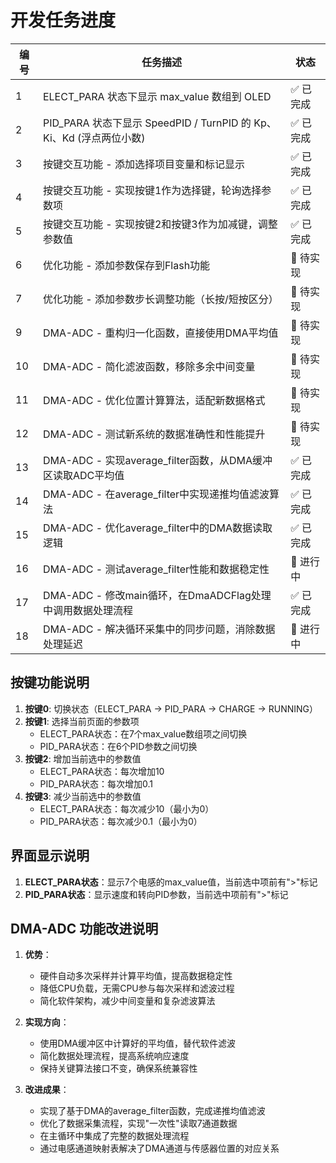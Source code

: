 # 开发任务进度

| 编号 | 任务描述 | 状态 |
| ---- | -------- | ---- |
| 1 | ELECT_PARA 状态下显示 max_value 数组到 OLED | ✅ 已完成 |
| 2 | PID_PARA 状态下显示 SpeedPID / TurnPID 的 Kp、Ki、Kd (浮点两位小数) | ✅ 已完成 | 
| 3 | 按键交互功能 - 添加选择项目变量和标记显示 | ✅ 已完成 |
| 4 | 按键交互功能 - 实现按键1作为选择键，轮询选择参数项 | ✅ 已完成 |
| 5 | 按键交互功能 - 实现按键2和按键3作为加减键，调整参数值 | ✅ 已完成 |
| 6 | 优化功能 - 添加参数保存到Flash功能 | 🔄 待实现 |
| 7 | 优化功能 - 添加参数步长调整功能（长按/短按区分） | 🔄 待实现 |
| 9 | DMA-ADC - 重构归一化函数，直接使用DMA平均值 | 🔄 待实现 |
| 10 | DMA-ADC - 简化滤波函数，移除多余中间变量 | 🔄 待实现 |
| 11 | DMA-ADC - 优化位置计算算法，适配新数据格式 | 🔄 待实现 |
| 12 | DMA-ADC - 测试新系统的数据准确性和性能提升 | 🔄 待实现 |
| 13 | DMA-ADC - 实现average_filter函数，从DMA缓冲区读取ADC平均值 | ✅ 已完成 |
| 14 | DMA-ADC - 在average_filter中实现递推均值滤波算法 | ✅ 已完成 |
| 15 | DMA-ADC - 优化average_filter中的DMA数据读取逻辑 | ✅ 已完成 |
| 16 | DMA-ADC - 测试average_filter性能和数据稳定性 | 🔄 进行中 |
| 17 | DMA-ADC - 修改main循环，在DmaADCFlag处理中调用数据处理流程 | ✅ 已完成 |
| 18 | DMA-ADC - 解决循环采集中的同步问题，消除数据处理延迟 | 🔄 进行中 |

## 按键功能说明

1. **按键0**: 切换状态（ELECT_PARA -> PID_PARA -> CHARGE -> RUNNING）
2. **按键1**: 选择当前页面的参数项
   - ELECT_PARA状态：在7个max_value数组项之间切换
   - PID_PARA状态：在6个PID参数之间切换
3. **按键2**: 增加当前选中的参数值
   - ELECT_PARA状态：每次增加10
   - PID_PARA状态：每次增加0.1
4. **按键3**: 减少当前选中的参数值
   - ELECT_PARA状态：每次减少10（最小为0）
   - PID_PARA状态：每次减少0.1（最小为0）

## 界面显示说明

1. **ELECT_PARA状态**：显示7个电感的max_value值，当前选中项前有">"标记
2. **PID_PARA状态**：显示速度和转向PID参数，当前选中项前有">"标记

## DMA-ADC 功能改进说明

1. **优势**：
   - 硬件自动多次采样并计算平均值，提高数据稳定性
   - 降低CPU负载，无需CPU参与每次采样和滤波过程
   - 简化软件架构，减少中间变量和复杂滤波算法

2. **实现方向**：
   - 使用DMA缓冲区中计算好的平均值，替代软件滤波
   - 简化数据处理流程，提高系统响应速度
   - 保持关键算法接口不变，确保系统兼容性 

3. **改进成果**：
   - 实现了基于DMA的average_filter函数，完成递推均值滤波
   - 优化了数据采集流程，实现"一次性"读取7通道数据
   - 在主循环中集成了完整的数据处理流程
   - 通过电感通道映射表解决了DMA通道与传感器位置的对应关系 